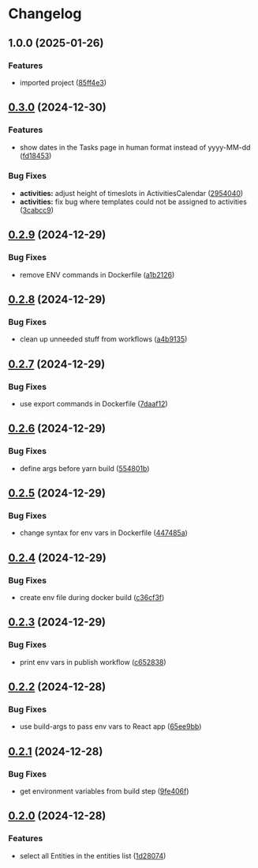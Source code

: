 # Changelog

## 1.0.0 (2025-01-26)


### Features

* imported project ([85ff4e3](https://github.com/samdouble/fikasio-client2/commit/85ff4e395cb03f0018ddf8722fb9de22cfe427f5))

## [0.3.0](https://github.com/samdouble/fikasio-client/compare/v0.2.9...v0.3.0) (2024-12-30)


### Features

* show dates in the Tasks page in human format instead of yyyy-MM-dd ([fd18453](https://github.com/samdouble/fikasio-client/commit/fd18453b5fbe511ff054b466c846accc4763a5d3))


### Bug Fixes

* **activities:** adjust height of timeslots in ActivitiesCalendar ([2954040](https://github.com/samdouble/fikasio-client/commit/2954040ad0d74ba51a2bcf111d025cc550c1218f))
* **activities:** fix bug where templates could not be assigned to activities ([3cabcc9](https://github.com/samdouble/fikasio-client/commit/3cabcc93fae6b5773b889a23a78f43b105f05ade))

## [0.2.9](https://github.com/samdouble/fikasio-client/compare/v0.2.8...v0.2.9) (2024-12-29)


### Bug Fixes

* remove ENV commands in Dockerfile ([a1b2126](https://github.com/samdouble/fikasio-client/commit/a1b2126df0599110cdfd85c297ba52d584edc51f))

## [0.2.8](https://github.com/samdouble/fikasio-client/compare/v0.2.7...v0.2.8) (2024-12-29)


### Bug Fixes

* clean up unneeded stuff from workflows ([a4b9135](https://github.com/samdouble/fikasio-client/commit/a4b913533cbe51ad0ba5a5879b9adaa7d55cf98c))

## [0.2.7](https://github.com/samdouble/fikasio-client/compare/v0.2.6...v0.2.7) (2024-12-29)


### Bug Fixes

* use export commands in Dockerfile ([7daaf12](https://github.com/samdouble/fikasio-client/commit/7daaf1287dbd7c76fbf7d3e113033f6a3f26f7b0))

## [0.2.6](https://github.com/samdouble/fikasio-client/compare/v0.2.5...v0.2.6) (2024-12-29)


### Bug Fixes

* define args before yarn build ([554801b](https://github.com/samdouble/fikasio-client/commit/554801befa43c0e609a0b5c646bc751526daeb4b))

## [0.2.5](https://github.com/samdouble/fikasio-client/compare/v0.2.4...v0.2.5) (2024-12-29)


### Bug Fixes

* change syntax for env vars in Dockerfile ([447485a](https://github.com/samdouble/fikasio-client/commit/447485ae2f19a859c04fae786185285f6dda3a83))

## [0.2.4](https://github.com/samdouble/fikasio-client/compare/v0.2.3...v0.2.4) (2024-12-29)


### Bug Fixes

* create env file during docker build ([c36cf3f](https://github.com/samdouble/fikasio-client/commit/c36cf3f1851ed01b817e90915e07b781ac4c0ef8))

## [0.2.3](https://github.com/samdouble/fikasio-client/compare/v0.2.2...v0.2.3) (2024-12-29)


### Bug Fixes

* print env vars in publish workflow ([c652838](https://github.com/samdouble/fikasio-client/commit/c652838fde9ab7819b8984d0c337c406dd0d9da0))

## [0.2.2](https://github.com/samdouble/fikasio-client/compare/v0.2.1...v0.2.2) (2024-12-28)


### Bug Fixes

* use build-args to pass env vars to React app ([65ee9bb](https://github.com/samdouble/fikasio-client/commit/65ee9bb30e3fd22668b456fff7763f6d3b17bcb2))

## [0.2.1](https://github.com/samdouble/fikasio-client/compare/v0.2.0...v0.2.1) (2024-12-28)


### Bug Fixes

* get environment variables from build step ([9fe406f](https://github.com/samdouble/fikasio-client/commit/9fe406feb9b14c9ebad371242dca7acdeca256b0))

## [0.2.0](https://github.com/samdouble/fikasio-client/compare/0.1.0...v0.2.0) (2024-12-28)


### Features

* select all Entities in the entities list ([1d28074](https://github.com/samdouble/fikasio-client/commit/1d2807407cd5bb4f7d9990adfa8f3a3ee22260bd))
